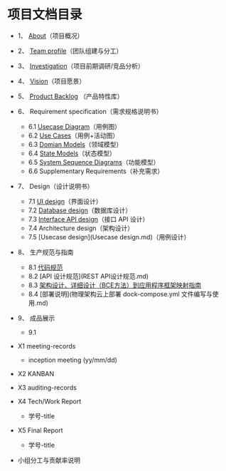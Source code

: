 # 项目文档目录
- 1、 [About](About.md)（项目概况）
- 2、 [Team profile](Team_profile.md)（团队组建与分工）
- 3、 [Investigation](Investigation.md)（项目前期调研/竞品分析）
- 4、 [Vision](Vision.md)（项目愿景）
- 5、 [Product Backlog](Product_Backlog.md) （产品特性库）
- 6、 Requirement specification（需求规格说明书）
	- 6.1 [Usecase Diagram](Usecase_Diagram.md)（用例图）
	- 6.2 [Use Cases](Use_Cases.md)（用例+活动图）
	- 6.3 [Domian Models](Domian_Models.md)（领域模型）
	- 6.4 [State Models](State_Models.md)（状态模型）
	- 6.5 [System Sequence Diagrams](System_Seqence_Diagrams.md)（功能模型）
	- 6.6 Supplementary Requirements（补充需求）
- 7、 Design（设计说明书）
	- 7.1 [UI design](UI_design.md)（界面设计）
	- 7.2 [Database design](Database_design.md)（数据库设计）
	- 7.3 [Interface API design](InterfaceAPI_design.md)（接口 API 设计）
	- 7.4 Architecture design（架构设计）
	- 7.5 [Usecase design](Usecase design.md)（用例设计）
- 8、 生产规范与指南
	- 8.1 [代码规范](生产规范与指南.md)
	- 8.2 [API 设计规范](REST API设计规范.md)
	- 8.3 [架构设计、详细设计（BCE方法）到应用程序框架映射指南](8.3逻辑架构到应用程序映射指南.md)
	- 8.4 [部署说明](物理架构云上部署 dock-compose.yml 文件编写与使用.md)
- 9、 成品展示
	- 9.1 

- X1 meeting-records
	- inception meeting (yy/mm/dd)
- X2 KANBAN
- X3 auditing-records
- X4 Tech/Work Report
	- 学号-title
- X5 Final Report
	- 学号-title
- 小组分工与贡献率说明
